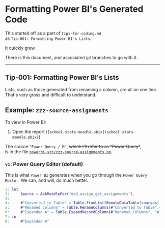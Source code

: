 # Formatting Power BI's Generated Code

This started off as a part of `tips-for-coding.md`  
as `Tip-001: Formatting Power BI's Lists`. 

It quickly grew.

There is this document, and associated git branches to go with it.

----

## Tip-001: Formatting Power BI's Lists

Lists, such as those generated from renaming a column, are all on one line.
That's very gross and difficult to understand.



## Example: `zzz-source-assignments`

To view in Power BI:

1. Open the report (`[school-stats-moodle.pbix](school-stats-moodle.pbix)`).

The source `"Power Query / M"`, ~~which I'll refer to as "Power Query"~~,  
is in the file [`powerbi-src/zzz-source-assignments.pq`](../../../powerbi-src/zzz-source-assignments.pq).

### `v1`: Power Query Editor (default)

This is what `Power BI` generates when you go through the `Power Query Editor`.
We can, and will, do much better.

```m
1: let
2:     Source = AskMoodleFor("mod_assign_get_assignments"),
3: 
4:     #"Converted to Table" = Table.FromList(RemoteDataTable[courses], Splitter.SplitByNothing(), null, null, ExtraValues.Error),
5:     #"Renamed Columns" = Table.RenameColumns(#"Converted to Table",{{"Column1", "A"}}),
6:     #"Expanded A" = Table.ExpandRecordColumn(#"Renamed Columns", "A", {"id", "shortname", "fullname", "displayname", "enrolledusercount", "idnumber", "visible", "summary", "summaryformat", "format", "showgrades", "lang", "enablecompletion", "completionhascriteria", "completionusertracked", "category", "progress", "completed", "startdate", "enddate", "marker", "lastaccess", "isfavourite", "hidden", "overviewfiles"}, {"A.id", "A.shortname", "A.fullname", "A.displayname", "A.enrolledusercount", "A.idnumber", "A.visible", "A.summary", "A.summaryformat", "A.format", "A.showgrades", "A.lang", "A.enablecompletion", "A.completionhascriteria", "A.completionusertracked", "A.category", "A.progress", "A.completed", "A.startdate", "A.enddate", "A.marker", "A.lastaccess", "A.isfavourite", "A.hidden", "A.overviewfiles"})
7: in
8:     #"Expanded A"
```

